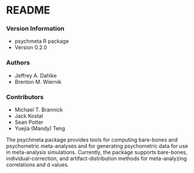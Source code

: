 # README #

### Version Information ###
* psychmeta R package
* Version 0.2.0

### Authors ###
* Jeffrey A. Dahlke
* Brenton M. Wiernik

### Contributors ###
* Michael T. Brannick
* Jack Kostal
* Sean Potter
* Yuejia (Mandy) Teng

The psychmeta package provides tools for computing bare-bones and psychometric meta-analyses and for generating psychometric data for use in meta-analysis simulations. Currently, the package supports bare-bones, individual-correction, and artifact-distribution methods for meta-analyzing correlations and d values.
